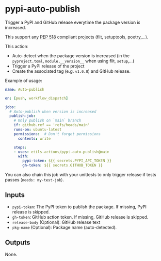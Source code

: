 # pypi-auto-publish

Trigger a PyPI and GitHub release everytime the package version is increased.

This support any [PEP 518](https://www.python.org/dev/peps/pep-0518/) compliant projects (flit, setuptools, poetry,...).

This action:

* Auto-detect when the package version is increased (in the `pyproject.toml`, `module.__version__` when using flit, `setup`,...)
* Trigger a PyPI release of the project
* Create the associated tag (e.g. `v1.0.0`) and GitHub release.

Example of usage:

```yaml
name: Auto-publish

on: [push, workflow_dispatch]

jobs:
  # Auto-publish when version is increased
  publish-job:
    # Only publish on `main` branch
    if: github.ref == 'refs/heads/main'
    runs-on: ubuntu-latest
    permissions:  # Don't forget permissions
      contents: write

    steps:
    - uses: etils-actions/pypi-auto-publish@main
      with:
        pypi-token: ${{ secrets.PYPI_API_TOKEN }}
        gh-token: ${{ secrets.GITHUB_TOKEN }}
```

You can also chain this job with your unittests to only trigger release if tests passes (`needs: my-test-job`).

## Inputs

* `pypi-token`: The PyPI token to publish the package. If missing, PyPI release is skipped.
* `gh-token`: GitHub action token. If missing, GitHub release is skipped.
* `release-body` (Optional): GitHub release text
* `pkg-name` (Optional): Package name (auto-detected).

## Outputs

None.
